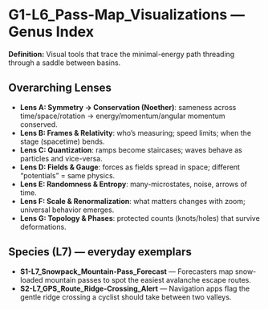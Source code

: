# G1-L6_Pass-Map_Visualizations — Genus Index
**Definition:** Visual tools that trace the minimal-energy path threading through a saddle between basins.

## Overarching Lenses

- **Lens A: Symmetry -> Conservation (Noether)**: sameness across time/space/rotation → energy/momentum/angular momentum conserved.
- **Lens B: Frames & Relativity**: who’s measuring; speed limits; when the stage (spacetime) bends.
- **Lens C: Quantization**: ramps become staircases; waves behave as particles and vice-versa.
- **Lens D: Fields & Gauge**: forces as fields spread in space; different “potentials” = same physics.
- **Lens E: Randomness & Entropy**: many-microstates, noise, arrows of time.
- **Lens F: Scale & Renormalization**: what matters changes with zoom; universal behavior emerges.
- **Lens G: Topology & Phases**: protected counts (knots/holes) that survive deformations.

## Species (L7) — everyday exemplars
- **S1-L7_Snowpack_Mountain-Pass_Forecast** — Forecasters map snow-loaded mountain passes to spot the easiest avalanche escape routes.
- **S2-L7_GPS_Route_Ridge-Crossing_Alert** — Navigation apps flag the gentle ridge crossing a cyclist should take between two valleys.

